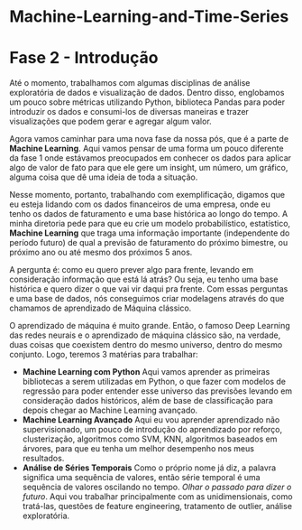 # Machine-Learning-and-Time-Series
# Fase 2 - Introdução

Até o momento, trabalhamos com algumas disciplinas de análise exploratória de dados e visualização de dados. Dentro disso, englobamos um pouco sobre métricas utilizando Python, biblioteca Pandas para poder introduzir os dados e consumi-los de diversas maneiras e trazer visualizações que podem gerar e agregar algum valor.

Agora vamos caminhar para uma nova fase da nossa pós, que é a parte de **Machine Learning**. Aqui vamos pensar de uma forma um pouco diferente da fase 1 onde estávamos preocupados em conhecer os dados para aplicar algo de valor de fato para que ele gere um insight, um número, um gráfico, alguma coisa que dê uma ideia de toda a situação.

Nesse momento, portanto, trabalhando com exemplificação, digamos que eu esteja lidando com os dados financeiros de uma empresa, onde eu tenho os dados de faturamento e uma base histórica ao longo do tempo. A minha diretoria pede para que eu crie um modelo probabilístico, estatístico, **Machine Learning** que traga uma informação importante (independente do período futuro) de qual a previsão de faturamento do próximo bimestre, ou próximo ano ou até mesmo dos próximos 5 anos.

A pergunta é: como eu quero prever algo para frente, levando em consideração informação que está lá atrás? Ou seja, eu tenho uma base histórica e quero dizer o que vai vir daqui pra frente. Com essas perguntas e uma base de dados, nós conseguimos criar modelagens através do que chamamos de aprendizado de Máquina clássico.

O aprendizado de máquina é muito grande. Então, o famoso Deep Learning das redes neurais e o aprendizado de máquina clássico são, na verdade, duas coisas que coexistem dentro do mesmo universo, dentro do mesmo conjunto. Logo, teremos 3 matérias para trabalhar:
- **Machine Learning com Python**
    Aqui vamos aprender as primeiras bibliotecas a serem utilizadas em Python, o que fazer com modelos de regressão para poder entender esse universo das previsões levando em consideração dados históricos, além de base de classificação para depois chegar ao Machine Learning avançado.
- **Machine Learning Avançado**
    Aqui eu vou aprender aprendizado não supervisionado, um pouco de introdução do aprendizado por reforço, clusterização, algoritmos como SVM, KNN, algoritmos baseados em árvores, para que eu tenha um melhor desempenho nos meus resultados.
- **Análise de Séries Temporais**
    Como o próprio nome já diz, a palavra significa uma sequência de valores, então série temporal é uma sequência de valores oscilando no tempo. *Olhar o passado para dizer o futuro*. Aqui vou trabalhar principalmente com as unidimensionais, como tratá-las, questões de feature engineering, tratamento de outlier, análise exploratória.

